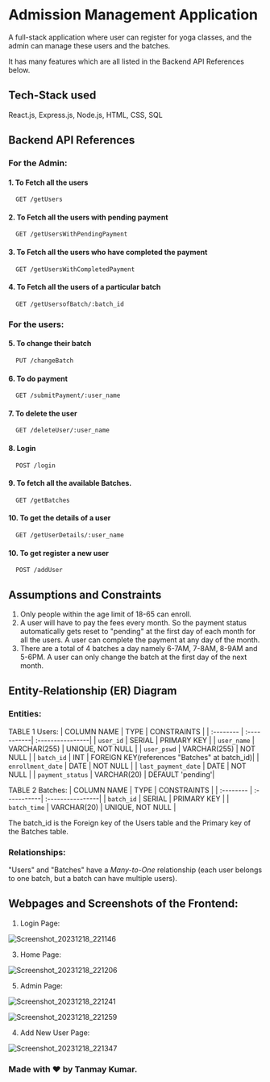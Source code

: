 
# Admission Management Application
A full-stack application where user can register for yoga classes, and the admin can manage these users and the batches. 

It has many features which are all listed in the Backend API References below.

## Tech-Stack used
React.js, Express.js, Node.js, HTML, CSS, SQL

## Backend API References
### For the Admin:
#### 1. To Fetch all the users

```http
  GET /getUsers
```
#### 2. To Fetch all the users with pending payment

```http
  GET /getUsersWithPendingPayment
```
#### 3. To Fetch all the users who have completed the payment

```http
  GET /getUsersWithCompletedPayment
```
#### 4. To Fetch all the users of a particular batch

```http
  GET /getUsersofBatch/:batch_id
```

### For the users:
#### 5. To change their batch

```http
  PUT /changeBatch
```
#### 6. To do payment

```http
  GET /submitPayment/:user_name
```
#### 7. To delete the user
```http
  GET /deleteUser/:user_name
```
#### 8. Login
```http
  POST /login
```
#### 9. To fetch all the available Batches.
```http
  GET /getBatches
```
#### 10. To get the details of a user
```http
  GET /getUserDetails/:user_name
```
#### 10. To get register a new user
```http
  POST /addUser
```
## Assumptions and Constraints
1. Only people within the age limit of 18-65 can enroll.
2. A user will have to pay the fees every month. So the payment status automatically gets reset to "pending" at the first day of each month for all the users. A user can complete the payment at any day of the month.
3. There are a total of 4 batches a day namely 6-7AM, 7-8AM, 8-9AM and 5-6PM. A user can only change the batch at the first day of the next month.

## Entity-Relationship (ER) Diagram
### Entities:
TABLE 1 Users:
| COLUMN NAME | TYPE | CONSTRAINTS |
| :-------- | :-----------| :----------------|
| `user_id` | SERIAL | PRIMARY KEY |
| `user_name` | VARCHAR(255) | UNIQUE, NOT NULL | 
| `user_pswd` | VARCHAR(255) | NOT NULL |
| `batch_id` | INT | FOREIGN KEY(references "Batches" at batch_id)|
| `enrollment_date` | DATE |  NOT NULL |
| `last_payment_date` | DATE | NOT NULL |
| `payment_status` | VARCHAR(20) | DEFAULT 'pending'|

TABLE 2 Batches:
| COLUMN NAME | TYPE | CONSTRAINTS |
| :-------- | :-----------| :----------------|
| `batch_id` | SERIAL | PRIMARY KEY |
| `batch_time` | VARCHAR(20) | UNIQUE, NOT NULL |


The batch_id is the Foreign key of the Users table and the Primary key of the Batches table.

### Relationships:
"Users" and "Batches" have a *Many-to-One* relationship (each user belongs to one batch, but a batch can have multiple users).

## Webpages and Screenshots of the Frontend:
1. Login Page:
   
![Screenshot_20231218_221146](https://github.com/t4nm4y/admissionMgmt/assets/88146479/04925eed-6e67-4fc7-907d-bf050fa4c3cb)

   
3. Home Page:
   
![Screenshot_20231218_221206](https://github.com/t4nm4y/admissionMgmt/assets/88146479/859835dc-e0f6-4385-bb7e-b85ac5d14c89)


5. Admin Page:
   
![Screenshot_20231218_221241](https://github.com/t4nm4y/admissionMgmt/assets/88146479/4e87f831-e8e0-4cff-8f1a-38b156d5fa19)

![Screenshot_20231218_221259](https://github.com/t4nm4y/admissionMgmt/assets/88146479/15625d33-8589-46bc-8180-9dddfc91db0f)


4. Add New User Page:

![Screenshot_20231218_221347](https://github.com/t4nm4y/admissionMgmt/assets/88146479/2e469c1e-99de-4453-adf9-65f443ee4aef)


### Made with ❤️ by Tanmay Kumar.

